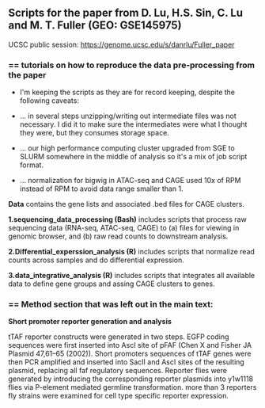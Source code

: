 ## Scripts for the paper from D. Lu, H.S. Sin, C. Lu and M. T. Fuller (GEO: GSE145975)

UCSC public session: https://genome.ucsc.edu/s/danrlu/Fuller_paper

### == tutorials on how to reproduce the data pre-processing from the paper

  - I'm keeping the scripts as they are for record keeping, despite the following caveats:

  - ... in several steps unzipping/writing out intermediate files was not necessary. I did it to make sure the intermediates were what I thought they were, but they consumes storage space.
  
  - ... our high performance computing cluster upgraded from SGE to SLURM somewhere in the middle of analysis so it's a mix of job script format.  
  
  - ... normalization for bigwig in ATAC-seq and CAGE used 10x of RPM instead of RPM to avoid data range smaller than 1.
  
**Data** contains the gene lists and associated .bed files for CAGE clusters.

**1.sequencing_data_processing (Bash)** includes scripts that process raw sequencing data (RNA-seq, ATAC-seq, CAGE) to (a) files for viewing in genomic browser, and (b) raw read counts to downstream analysis. 

**2.Differential_experssion_analysis (R)** includes scripts that normalize read counts across samples and do differential expression. 

**3.data_integrative_analysis (R)** includes scripts that integrates all available data to define gene groups and assing CAGE clusters to genes. 


### == Method section that was left out in the main text:

**Short promoter reporter generation and analysis**

tTAF reporter constructs were generated in two steps. EGFP coding sequences were first inserted into AscI site of pFAF (Chen X and Fisher JA Plasmid 47,61–65 (2002)). Short promoters sequences of tTAF genes were then PCR amplified and inserted into SacII and AscI sites of the resulting plasmid, replacing all faf regulatory sequences. Reporter flies were generated by introducing the corresponding reporter plasmids into y1w1118 flies via P-element mediated germline transformation. more than 3 reporters fly strains were examined for cell type specific reporter expression.
